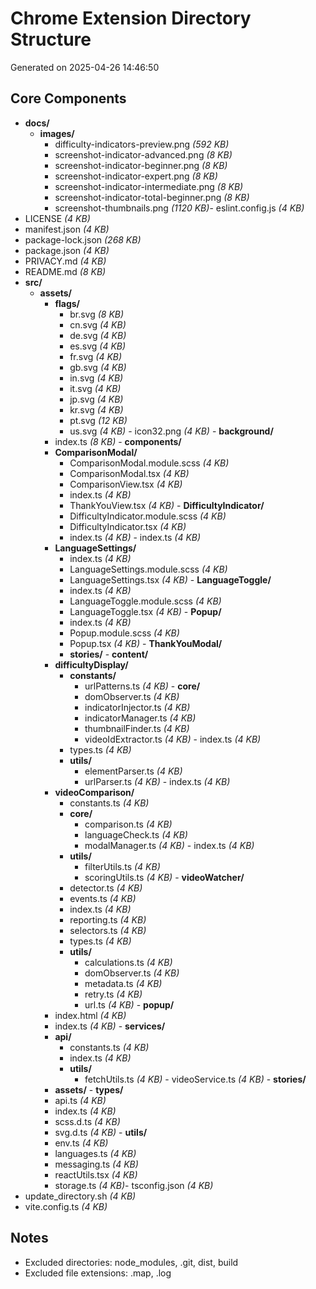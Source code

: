 # Chrome Extension Directory Structure
Generated on 2025-04-26 14:46:50

## Core Components

- **docs/**
    - **images/**
        - difficulty-indicators-preview.png _(592 KB)_
        - screenshot-indicator-advanced.png _(8 KB)_
        - screenshot-indicator-beginner.png _(8 KB)_
        - screenshot-indicator-expert.png _(8 KB)_
        - screenshot-indicator-intermediate.png _(8 KB)_
        - screenshot-indicator-total-beginner.png _(8 KB)_
        - screenshot-thumbnails.png _(1120 KB)_- eslint.config.js _(4 KB)_
- LICENSE _(4 KB)_
- manifest.json _(4 KB)_
- package-lock.json _(268 KB)_
- package.json _(4 KB)_
- PRIVACY.md _(4 KB)_
- README.md _(8 KB)_
- **src/**
    - **assets/**
        - **flags/**
            - br.svg _(8 KB)_
            - cn.svg _(4 KB)_
            - de.svg _(4 KB)_
            - es.svg _(4 KB)_
            - fr.svg _(4 KB)_
            - gb.svg _(4 KB)_
            - in.svg _(4 KB)_
            - it.svg _(4 KB)_
            - jp.svg _(4 KB)_
            - kr.svg _(4 KB)_
            - pt.svg _(12 KB)_
            - us.svg _(4 KB)_        - icon32.png _(4 KB)_    - **background/**
        - index.ts _(8 KB)_    - **components/**
        - **ComparisonModal/**
            - ComparisonModal.module.scss _(4 KB)_
            - ComparisonModal.tsx _(4 KB)_
            - ComparisonView.tsx _(4 KB)_
            - index.ts _(4 KB)_
            - ThankYouView.tsx _(4 KB)_        - **DifficultyIndicator/**
            - DifficultyIndicator.module.scss _(4 KB)_
            - DifficultyIndicator.tsx _(4 KB)_
            - index.ts _(4 KB)_        - index.ts _(4 KB)_
        - **LanguageSettings/**
            - index.ts _(4 KB)_
            - LanguageSettings.module.scss _(4 KB)_
            - LanguageSettings.tsx _(4 KB)_        - **LanguageToggle/**
            - index.ts _(4 KB)_
            - LanguageToggle.module.scss _(4 KB)_
            - LanguageToggle.tsx _(4 KB)_        - **Popup/**
            - index.ts _(4 KB)_
            - Popup.module.scss _(4 KB)_
            - Popup.tsx _(4 KB)_        - **ThankYouModal/**
            - **stories/**    - **content/**
        - **difficultyDisplay/**
            - **constants/**
                - urlPatterns.ts _(4 KB)_            - **core/**
                - domObserver.ts _(4 KB)_
                - indicatorInjector.ts _(4 KB)_
                - indicatorManager.ts _(4 KB)_
                - thumbnailFinder.ts _(4 KB)_
                - videoIdExtractor.ts _(4 KB)_            - index.ts _(4 KB)_
            - types.ts _(4 KB)_
            - **utils/**
                - elementParser.ts _(4 KB)_
                - urlParser.ts _(4 KB)_        - index.ts _(4 KB)_
        - **videoComparison/**
            - constants.ts _(4 KB)_
            - **core/**
                - comparison.ts _(4 KB)_
                - languageCheck.ts _(4 KB)_
                - modalManager.ts _(4 KB)_            - index.ts _(4 KB)_
            - **utils/**
                - filterUtils.ts _(4 KB)_
                - scoringUtils.ts _(4 KB)_        - **videoWatcher/**
            - detector.ts _(4 KB)_
            - events.ts _(4 KB)_
            - index.ts _(4 KB)_
            - reporting.ts _(4 KB)_
            - selectors.ts _(4 KB)_
            - types.ts _(4 KB)_
            - **utils/**
                - calculations.ts _(4 KB)_
                - domObserver.ts _(4 KB)_
                - metadata.ts _(4 KB)_
                - retry.ts _(4 KB)_
                - url.ts _(4 KB)_    - **popup/**
        - index.html _(4 KB)_
        - index.ts _(4 KB)_    - **services/**
        - **api/**
            - constants.ts _(4 KB)_
            - index.ts _(4 KB)_
            - **utils/**
                - fetchUtils.ts _(4 KB)_            - videoService.ts _(4 KB)_    - **stories/**
        - **assets/**    - **types/**
        - api.ts _(4 KB)_
        - index.ts _(4 KB)_
        - scss.d.ts _(4 KB)_
        - svg.d.ts _(4 KB)_    - **utils/**
        - env.ts _(4 KB)_
        - languages.ts _(4 KB)_
        - messaging.ts _(4 KB)_
        - reactUtils.tsx _(4 KB)_
        - storage.ts _(4 KB)_- tsconfig.json _(4 KB)_
- update_directory.sh _(4 KB)_
- vite.config.ts _(4 KB)_

## Notes
- Excluded directories: node_modules, .git, dist, build
- Excluded file extensions: .map, .log
